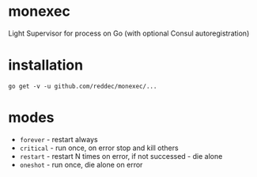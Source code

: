 # monexec
Light Supervisor for process on Go (with optional Consul autoregistration)

# installation

```
go get -v -u github.com/reddec/monexec/...
```


# modes

* `forever` - restart always
* `critical` - run once, on error stop and kill others 
* `restart` - restart N times on error, if not successed - die alone
* `oneshot` - run once, die alone on error
